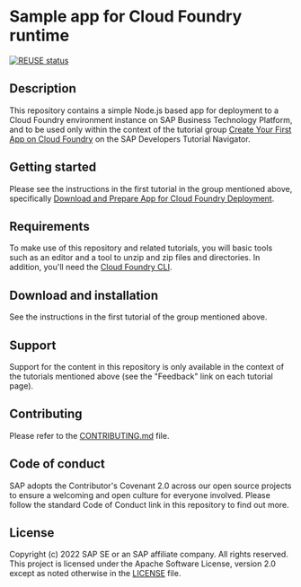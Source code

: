 # Sample app for Cloud Foundry runtime

[![REUSE status](https://api.reuse.software/badge/github.com/SAP-samples/cf-sample-app-nodejs)](https://api.reuse.software/info/github.com/SAP-samples/cf-sample-app-nodejs)

## Description

This repository contains a simple Node.js based app for deployment to a Cloud Foundry environment instance on SAP Business Technology Platform, and to be used only within the context of the tutorial group [Create Your First App on Cloud Foundry](https://developers.sap.com/group.scp-3-first-app.html) on the SAP Developers Tutorial Navigator.

## Getting started

Please see the instructions in the first tutorial in the group mentioned above, specifically [Download and Prepare App for Cloud Foundry Deployment](https://developers.sap.com/tutorials/cp-cf-dev-01-prepare-app.html).

## Requirements

To make use of this repository and related tutorials, you will basic tools such as an editor and a tool to unzip and zip files and directories. In addition, you'll need the [Cloud Foundry CLI](https://docs.cloudfoundry.org/cf-cli/install-go-cli.html). 

## Download and installation

See the instructions in the first tutorial of the group mentioned above.

## Support

Support for the content in this repository is only available in the context of the tutorials mentioned above (see the "Feedback" link on each tutorial page). 

## Contributing

Please refer to the [CONTRIBUTING.md](CONTRIBUTING.md) file.

## Code of conduct

SAP adopts the Contributor's Covenant 2.0 across our open source projects to ensure a welcoming and open culture for everyone involved. Please follow the standard Code of Conduct link in this repository to find out more.

## License

Copyright (c) 2022 SAP SE or an SAP affiliate company. All rights reserved. This project is licensed under the Apache Software License, version 2.0 except as noted otherwise in the [LICENSE](LICENSE) file.
